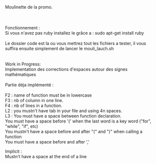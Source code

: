 Moulinette de la promo.</br>
</br>
</br>
</br>
Fonctionnement : </br>
Si vous n'avez pas ruby installez le grâce a : sudo apt-get install ruby</br>
</br>
Le dossier code est la ou vous mettrez tout les fichiers a tester, il vous suffira ensuite simplement de lancer le mouli_lauch.sh
</br>
</br>
</br>
Work in Progress:</br>
Implementation des corrections d'espaces autour des signes mathématiques</br>
</br>
Partie déja implémenté :</br>
</br>
F2 : name of function must be in lowercase</br>
F3 : nb of column in one line.</br>
F4 : nb of lines in a function.</br>
L2 : you mustn't have tab in your file and using 4n spaces.</br>
L3 : You must have a space between function declaration.</br>
     You must have a space before '(' when the last word is a key word ("for", "while", "if", etc)</br>
     You mustn't have a space before and after "(" and ")" when calling a function</br>
     You must have a space before and after ','</br>

Implicit :</br>
Mustn't have a space at the end of a line</br>
